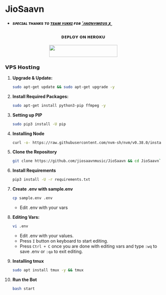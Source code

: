 # JioSaavn

- <b> _sᴩᴇᴄɪᴀʟ ᴛʜᴀɴᴋs ᴛᴏ [ᴛᴇᴀᴍ ʏᴜᴋᴋɪ](https://github.com/TeamYukki) ғᴏʀ [˹ᴧɴσɴʏᴍσᴜs ꭙ˼](https://github.com/AnonymousX1025)_ </b>



<h3 align="center">
       ᴅᴇᴩʟᴏʏ ᴏɴ ʜᴇʀᴏᴋᴜ
</h3>

<p align="center"><a href="https://dashboard.heroku.com/new?template=https://github.com/Badnam019/JioSaavn"> <img src="https://img.shields.io/badge/Deploy%20On%20Heroku-Green?style=for-the-badge&logo=heroku" width="220" height="38.45"/></a></p>




###    𝗩𝗣𝗦 𝗛𝗼𝘀𝘁𝗶𝗻𝗴

1. **Upgrade & Update:**
   ```bash
   sudo apt-get update && sudo apt-get upgrade -y
   ```

2. **Install Required Packages:**
   ```bash
   sudo apt-get install python3-pip ffmpeg -y
   ```
3. **Setting up PIP**
   ```bash
   sudo pip3 install -U pip
   ```
4. **Installing Node**
   ```bash
   curl -o- https://raw.githubusercontent.com/nvm-sh/nvm/v0.38.0/install.sh | bash && source ~/.bashrc && nvm install v18
   ```
5. **Clone the Repository**
   ```bash
   git clone https://github.com/jiosaavnmusic/JioSaavn && cd JioSaavn```
6. **Install Requirements**
   ```bash
   pip3 install -U -r requirements.txt
   ```
7. **Create .env  with sample.env**
   ```bash
   cp sample.env .env
   ```
   - Edit .env with your vars
8. **Editing Vars:**
   ```bash
   vi .env
   ```
   - Edit .env with your values.
   - Press `I` button on keyboard to start editing.
   - Press `Ctrl + C`  once you are done with editing vars and type `:wq` to save .env or `:qa` to exit editing.
9. **Installing tmux**
    ```bash
    sudo apt install tmux -y && tmux
    ```
10. **Run the Bot**
    ```bash
    bash start
    ```
